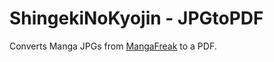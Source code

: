 ShingekiNoKyojin - JPGtoPDF
===========================

Converts Manga JPGs from [MangaFreak](http://www1.mangafreak.net/Manga/Shingeki_No_Kyojin) to a PDF.

